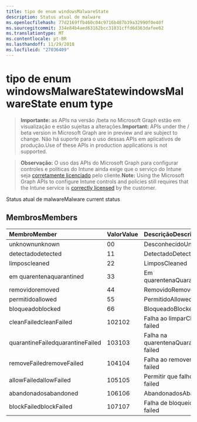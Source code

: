 ```yaml
---
title: tipo de enum windowsMalwareState
description: Status atual de malware
ms.openlocfilehash: 77d2169ffb460c04c9716b487b39a32990f0e40f
ms.sourcegitcommit: 334e84b4aed63162bcc31831cffd6d363dafee02
ms.translationtype: MT
ms.contentlocale: pt-BR
ms.lasthandoff: 11/29/2018
ms.locfileid: "27036409"
---
```

# <a name="windowsmalwarestate-enum-type"></a><span data-ttu-id="d6372-103">tipo de enum windowsMalwareState</span><span class="sxs-lookup"><span data-stu-id="d6372-103">windowsMalwareState enum type</span></span>

> <span data-ttu-id="d6372-104">**Importante:** as APIs na versão /beta no Microsoft Graph estão em visualização e estão sujeitas a alterações.</span><span class="sxs-lookup"><span data-stu-id="d6372-104">**Important:** APIs under the / beta version in Microsoft Graph are in preview and are subject to change.</span></span> <span data-ttu-id="d6372-105">Não há suporte para o uso dessas APIs em aplicativos de produção.</span><span class="sxs-lookup"><span data-stu-id="d6372-105">Use of these APIs in production applications is not supported.</span></span>

> <span data-ttu-id="d6372-106">**Observação:** O uso das APIs do Microsoft Graph para configurar controles e políticas do Intune ainda exige que o serviço do Intune seja [corretamente licenciado](https://go.microsoft.com/fwlink/?linkid=839381) pelo cliente.</span><span class="sxs-lookup"><span data-stu-id="d6372-106">**Note:** Using the Microsoft Graph APIs to configure Intune controls and policies still requires that the Intune service is [correctly licensed](https://go.microsoft.com/fwlink/?linkid=839381) by the customer.</span></span>

<span data-ttu-id="d6372-107">Status atual de malware</span><span class="sxs-lookup"><span data-stu-id="d6372-107">Malware current status</span></span>
## <a name="members"></a><span data-ttu-id="d6372-108">Membros</span><span class="sxs-lookup"><span data-stu-id="d6372-108">Members</span></span>
|<span data-ttu-id="d6372-109">Membro</span><span class="sxs-lookup"><span data-stu-id="d6372-109">Member</span></span>|<span data-ttu-id="d6372-110">Valor</span><span class="sxs-lookup"><span data-stu-id="d6372-110">Value</span></span>|<span data-ttu-id="d6372-111">Descrição</span><span class="sxs-lookup"><span data-stu-id="d6372-111">Description</span></span>|
|:---|:---|:---|
|<span data-ttu-id="d6372-112">unknown</span><span class="sxs-lookup"><span data-stu-id="d6372-112">unknown</span></span>|<span data-ttu-id="d6372-113">0</span><span class="sxs-lookup"><span data-stu-id="d6372-113">0</span></span>|<span data-ttu-id="d6372-114">Desconhecido</span><span class="sxs-lookup"><span data-stu-id="d6372-114">Unknown</span></span>|
|<span data-ttu-id="d6372-115">detectado</span><span class="sxs-lookup"><span data-stu-id="d6372-115">detected</span></span>|<span data-ttu-id="d6372-116">1</span><span class="sxs-lookup"><span data-stu-id="d6372-116">1</span></span>|<span data-ttu-id="d6372-117">Detectado</span><span class="sxs-lookup"><span data-stu-id="d6372-117">Detected</span></span>|
|<span data-ttu-id="d6372-118">limpos</span><span class="sxs-lookup"><span data-stu-id="d6372-118">cleaned</span></span>|<span data-ttu-id="d6372-119">2</span><span class="sxs-lookup"><span data-stu-id="d6372-119">2</span></span>|<span data-ttu-id="d6372-120">Limpos</span><span class="sxs-lookup"><span data-stu-id="d6372-120">Cleaned</span></span>|
|<span data-ttu-id="d6372-121">em quarentena</span><span class="sxs-lookup"><span data-stu-id="d6372-121">quarantined</span></span>|<span data-ttu-id="d6372-122">3</span><span class="sxs-lookup"><span data-stu-id="d6372-122">3</span></span>|<span data-ttu-id="d6372-123">Em quarentena</span><span class="sxs-lookup"><span data-stu-id="d6372-123">Quarantined</span></span>|
|<span data-ttu-id="d6372-124">removido</span><span class="sxs-lookup"><span data-stu-id="d6372-124">removed</span></span>|<span data-ttu-id="d6372-125">4</span><span class="sxs-lookup"><span data-stu-id="d6372-125">4</span></span>|<span data-ttu-id="d6372-126">Removido</span><span class="sxs-lookup"><span data-stu-id="d6372-126">Removed</span></span>|
|<span data-ttu-id="d6372-127">permitido</span><span class="sxs-lookup"><span data-stu-id="d6372-127">allowed</span></span>|<span data-ttu-id="d6372-128">5</span><span class="sxs-lookup"><span data-stu-id="d6372-128">5</span></span>|<span data-ttu-id="d6372-129">Permitido</span><span class="sxs-lookup"><span data-stu-id="d6372-129">Allowed</span></span>|
|<span data-ttu-id="d6372-130">bloqueado</span><span class="sxs-lookup"><span data-stu-id="d6372-130">blocked</span></span>|<span data-ttu-id="d6372-131">6</span><span class="sxs-lookup"><span data-stu-id="d6372-131">6</span></span>|<span data-ttu-id="d6372-132">Bloqueado</span><span class="sxs-lookup"><span data-stu-id="d6372-132">Blocked</span></span>|
|<span data-ttu-id="d6372-133">cleanFailed</span><span class="sxs-lookup"><span data-stu-id="d6372-133">cleanFailed</span></span>|<span data-ttu-id="d6372-134">102</span><span class="sxs-lookup"><span data-stu-id="d6372-134">102</span></span>|<span data-ttu-id="d6372-135">Falha ao limpar</span><span class="sxs-lookup"><span data-stu-id="d6372-135">Clean failed</span></span>|
|<span data-ttu-id="d6372-136">quarantineFailed</span><span class="sxs-lookup"><span data-stu-id="d6372-136">quarantineFailed</span></span>|<span data-ttu-id="d6372-137">103</span><span class="sxs-lookup"><span data-stu-id="d6372-137">103</span></span>|<span data-ttu-id="d6372-138">Falha na quarentena</span><span class="sxs-lookup"><span data-stu-id="d6372-138">Quarantine failed</span></span>|
|<span data-ttu-id="d6372-139">removeFailed</span><span class="sxs-lookup"><span data-stu-id="d6372-139">removeFailed</span></span>|<span data-ttu-id="d6372-140">104</span><span class="sxs-lookup"><span data-stu-id="d6372-140">104</span></span>|<span data-ttu-id="d6372-141">Falha ao remover</span><span class="sxs-lookup"><span data-stu-id="d6372-141">Remove failed</span></span>|
|<span data-ttu-id="d6372-142">allowFailed</span><span class="sxs-lookup"><span data-stu-id="d6372-142">allowFailed</span></span>|<span data-ttu-id="d6372-143">105</span><span class="sxs-lookup"><span data-stu-id="d6372-143">105</span></span>|<span data-ttu-id="d6372-144">Permitir que falhou</span><span class="sxs-lookup"><span data-stu-id="d6372-144">Allow failed</span></span>|
|<span data-ttu-id="d6372-145">abandonados</span><span class="sxs-lookup"><span data-stu-id="d6372-145">abandoned</span></span>|<span data-ttu-id="d6372-146">106</span><span class="sxs-lookup"><span data-stu-id="d6372-146">106</span></span>|<span data-ttu-id="d6372-147">Abandonados</span><span class="sxs-lookup"><span data-stu-id="d6372-147">Abandoned</span></span>|
|<span data-ttu-id="d6372-148">blockFailed</span><span class="sxs-lookup"><span data-stu-id="d6372-148">blockFailed</span></span>|<span data-ttu-id="d6372-149">107</span><span class="sxs-lookup"><span data-stu-id="d6372-149">107</span></span>|<span data-ttu-id="d6372-150">Falha de bloqueio</span><span class="sxs-lookup"><span data-stu-id="d6372-150">Block failed</span></span>|





